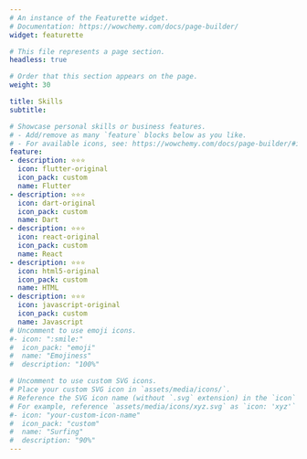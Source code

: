 ```yaml
---
# An instance of the Featurette widget.
# Documentation: https://wowchemy.com/docs/page-builder/
widget: featurette

# This file represents a page section.
headless: true

# Order that this section appears on the page.
weight: 30

title: Skills
subtitle:

# Showcase personal skills or business features.
# - Add/remove as many `feature` blocks below as you like.
# - For available icons, see: https://wowchemy.com/docs/page-builder/#icons
feature:
- description: ⭐️⭐️⭐️
  icon: flutter-original
  icon_pack: custom
  name: Flutter
- description: ⭐️⭐️⭐️
  icon: dart-original
  icon_pack: custom
  name: Dart
- description: ⭐️⭐️⭐️
  icon: react-original
  icon_pack: custom
  name: React
- description: ⭐️⭐️⭐️
  icon: html5-original
  icon_pack: custom
  name: HTML
- description: ⭐️⭐️⭐️
  icon: javascript-original
  icon_pack: custom
  name: Javascript
# Uncomment to use emoji icons.
#- icon: ":smile:"
#  icon_pack: "emoji"
#  name: "Emojiness"
#  description: "100%"  

# Uncomment to use custom SVG icons.
# Place your custom SVG icon in `assets/media/icons/`.
# Reference the SVG icon name (without `.svg` extension) in the `icon` field.
# For example, reference `assets/media/icons/xyz.svg` as `icon: 'xyz'`
#- icon: "your-custom-icon-name"
#  icon_pack: "custom"
#  name: "Surfing"
#  description: "90%"
---
```


